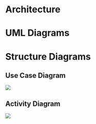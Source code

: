 # Architecture


# UML Diagrams


# Structure Diagrams


## Use Case Diagram

![](../structure_Diagrams/usecase.png)

## Activity Diagram
![](../structure_Diagrams/activity.jpg)
